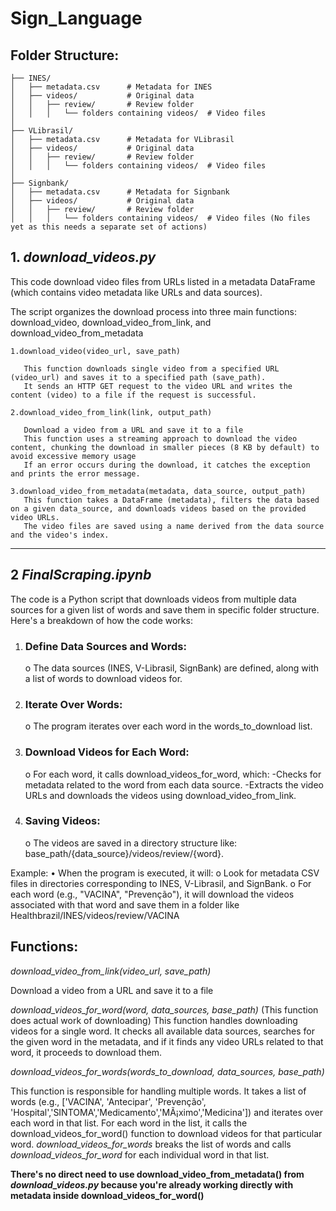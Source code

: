 # Sign_Language



## Folder Structure:


```task-hub/
├── INES/   
│   ├── metadata.csv      # Metadata for INES
│   ├── videos/           # Original data
│   │   ├── review/       # Review folder
│   │   │   └── folders containing videos/  # Video files
│
├── VLibrasil/   
│   ├── metadata.csv      # Metadata for VLibrasil
│   ├── videos/           # Original data
│   │   ├── review/       # Review folder
│   │   │   └── folders containing videos/  # Video files
│
├── Signbank/   
│   ├── metadata.csv      # Metadata for Signbank
│   ├── videos/           # Original data
│   │   ├── review/       # Review folder
│   │   │   └── folders containing videos/  # Video files (No files yet as this needs a separate set of actions)
```







## 1. _download_videos.py_

This code download video files from URLs listed in a metadata DataFrame (which contains video metadata like URLs and data sources). 

The script organizes the download process into three main functions: download_video, download_video_from_link, and download_video_from_metadata

    1.download_video(video_url, save_path) 
   
       This function downloads single video from a specified URL (video_url) and saves it to a specified path (save_path).
       It sends an HTTP GET request to the video URL and writes the content (video) to a file if the request is successful.
   
    2.download_video_from_link(link, output_path)
   
       Download a video from a URL and save it to a file
       This function uses a streaming approach to download the video content, chunking the download in smaller pieces (8 KB by default) to avoid excessive memory usage 
       If an error occurs during the download, it catches the exception and prints the error message.
   
    3.download_video_from_metadata(metadata, data_source, output_path)
       This function takes a DataFrame (metadata), filters the data based on a given data_source, and downloads videos based on the provided video URLs.
       The video files are saved using a name derived from the data source and the video's index.





***************************************************************************************************************************************************************************************************************
## 2 _FinalScraping.ipynb_
The code is a Python script that downloads videos from multiple data sources for a given list of words and save them in specific folder structure. Here's a breakdown of how the code works:
1.	### Define Data Sources and Words:
    o	The data sources (INES, V-Librasil, SignBank) are defined, along with a list of words to download videos for.
2.	### Iterate Over Words:
    o	The program iterates over each word in the words_to_download list.
3.	### Download Videos for Each Word:
    o	For each word, it calls download_videos_for_word, which: 
        	-Checks for metadata related to the word from each data source.
          -Extracts the video URLs and downloads the videos using download_video_from_link.
4.	### Saving Videos:
    o	The videos are saved in a directory structure like: base_path/{data_source}/videos/review/{word}.

Example:
•	When the program is executed, it will: 
    o	Look for metadata CSV files in directories corresponding to INES, V-Librasil, and SignBank.
    o	For each word (e.g., "VACINA", "Prevenção"), it will download the videos associated with that word and save them in a folder like Healthbrazil/INES/videos/review/VACINA

## Functions:

_download_video_from_link(video_url, save_path)_

Download a video from a URL and save it to a file


_download_videos_for_word(word, data_sources, base_path)_ 
(This function does actual work of downloading)
This function handles downloading videos for a single word.
It checks all available data sources, searches for the given word in the metadata, and if it finds any video URLs related to that word, it proceeds to download them.


_download_videos_for_words(words_to_download, data_sources, base_path)_

This function is responsible for handling multiple words.
It takes a list of words (e.g., ['VACINA', 'Antecipar', 'Prevenção', 'Hospital','SINTOMA','Medicamento','MÃ¡ximo','Medicina']) and iterates over each word in that list.
For each word in the list, it calls the download_videos_for_word() function to download videos for that particular word.
_download_videos_for_words_  breaks the list of words and calls _download_videos_for_word_ for each individual word in that list.


**There's no direct need to use download_video_from_metadata() from _download_videos.py_ because you're already working directly with metadata inside download_videos_for_word()**

